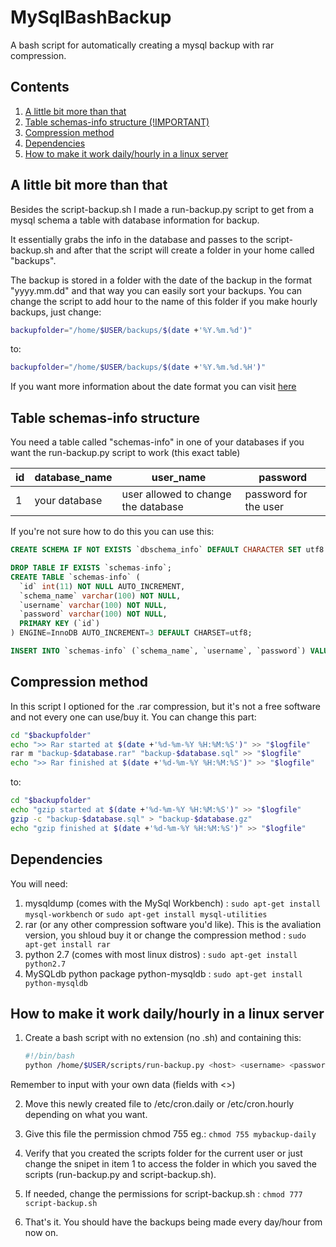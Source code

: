 # MySqlBashBackup
A bash script for automatically creating a mysql backup with rar compression.


## Contents
1. [A little bit more than that](#a-little-bit-more-than-that)
1. [Table schemas-info structure (!IMPORTANT)](#table-schemas-info-structure)
1. [Compression method](#compression-method)
1. [Dependencies](#dependencies)
1. [How to make it work daily/hourly in a linux server](#how-to-make-it-work-dailyhourly-in-a-linux-server)

## A little bit more than that
Besides the script-backup.sh I made a run-backup.py script to get from a mysql
schema a table with database information for backup.

It essentially grabs the info in the database and passes to the script-backup.sh
and after that the script will create a folder in your home called "backups".

The backup is stored in a folder with the date of the backup in the format "yyyy.mm.dd"
and that way you can easily sort your backups. You can change the script to add hour to the
name of this folder if you make hourly backups, just change:
```bash
backupfolder="/home/$USER/backups/$(date +'%Y.%m.%d')"
```
to:
```bash
backupfolder="/home/$USER/backups/$(date +'%Y.%m.%d.%H')"
```
If you want more information about the date format you can visit [here](http://www.cyberciti.biz/faq/linux-unix-formatting-dates-for-display/)


## Table schemas-info structure
You need a table called "schemas-info" in one of your databases if you want 
the run-backup.py script to work (this exact table)

id | database_name |             user_name              |        password
---|---------------|------------------------------------|-----------------------|
1  | your database | user allowed to change the database| password for the user |

If you're not sure how to do this you can use this:
```sql
CREATE SCHEMA IF NOT EXISTS `dbschema_info` DEFAULT CHARACTER SET utf8 ;

DROP TABLE IF EXISTS `schemas-info`;
CREATE TABLE `schemas-info` (
  `id` int(11) NOT NULL AUTO_INCREMENT,
  `schema_name` varchar(100) NOT NULL,
  `username` varchar(100) NOT NULL,
  `password` varchar(100) NOT NULL,
  PRIMARY KEY (`id`)
) ENGINE=InnoDB AUTO_INCREMENT=3 DEFAULT CHARSET=utf8;

INSERT INTO `schemas-info` (`schema_name`, `username`, `password`) VALUES ('mydb-exemple','myroot','mypass');
```


## Compression method
In this script I optioned for the .rar compression, but it's not a free
software and not every one can use/buy it. You can change this part:
```bash
cd "$backupfolder"
echo ">> Rar started at $(date +'%d-%m-%Y %H:%M:%S')" >> "$logfile"
rar m "backup-$database.rar" "backup-$database.sql" >> "$logfile"
echo ">> Rar finished at $(date +'%d-%m-%Y %H:%M:%S')" >> "$logfile"
```
to:
```bash
cd "$backupfolder"
echo "gzip started at $(date +'%d-%m-%Y %H:%M:%S')" >> "$logfile"
gzip -c "backup-$database.sql" > "backup-$database.gz"
echo "gzip finished at $(date +'%d-%m-%Y %H:%M:%S')" >> "$logfile"
```

## Dependencies
You will need:

1. mysqldump (comes with the MySql Workbench) : `sudo apt-get install mysql-workbench` or `sudo apt-get install mysql-utilities`
2. rar (or any other compression software you'd like).
This is the avaliation version, you shloud buy it or change the compression method : `sudo apt-get install rar`
3. python 2.7 (comes with most linux distros) : `sudo apt-get install python2.7`
4. MySQLdb python package python-mysqldb : `sudo apt-get install python-mysqldb`


## How to make it work daily/hourly in a linux server

1. Create a bash script with no extension (no .sh) and containing this:
    ```bash
    #!/bin/bash
    python /home/$USER/scripts/run-backup.py <host> <username> <password> <database-with-schemas-info>
    ```
Remember to input with your own data (fields with <>)

2. Move this newly created file to /etc/cron.daily or /etc/cron.hourly depending on what you want.

3. Give this file the permission chmod 755 eg.: `chmod 755 mybackup-daily`

4. Verify that you created the scripts folder for the current user or just change the snipet in item 1 to
access the folder in which you saved the scripts (run-backup.py and script-backup.sh).

5. If needed, change the permissions for script-backup.sh : `chmod 777 script-backup.sh`

6. That's it. You should have the backups being made every day/hour from now on.

